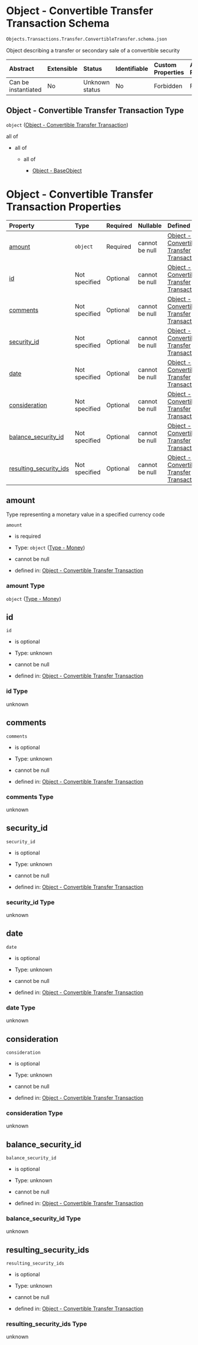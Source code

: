 # Object - Convertible Transfer Transaction Schema

```txt
Objects.Transactions.Transfer.ConvertibleTransfer.schema.json
```

Object describing a transfer or secondary sale of a convertible security

| Abstract            | Extensible | Status         | Identifiable | Custom Properties | Additional Properties | Access Restrictions | Defined In                                                                                                                           |
| :------------------ | :--------- | :------------- | :----------- | :---------------- | :-------------------- | :------------------ | :----------------------------------------------------------------------------------------------------------------------------------- |
| Can be instantiated | No         | Unknown status | No           | Forbidden         | Forbidden             | none                | [ConvertibleTransfer.schema.json](../../schema/objects/transactions/transfer/ConvertibleTransfer.schema.json "open original schema") |

## Object - Convertible Transfer Transaction Type

`object` ([Object - Convertible Transfer Transaction](convertibletransfer.md))

all of

*   all of

    *   all of

        *   [Object - BaseObject](issuer-allof-object---baseobject.md "check type definition")

# Object - Convertible Transfer Transaction Properties

| Property                                          | Type          | Required | Nullable       | Defined by                                                                                                                                                                                               |
| :------------------------------------------------ | :------------ | :------- | :------------- | :------------------------------------------------------------------------------------------------------------------------------------------------------------------------------------------------------- |
| [amount](#amount)                                 | `object`      | Required | cannot be null | [Object - Convertible Transfer Transaction](plansecurityissuance-properties-type---money.md "Types.Money.schema.json#/properties/amount")                                                                |
| [id](#id)                                         | Not specified | Optional | cannot be null | [Object - Convertible Transfer Transaction](convertibletransfer-properties-id.md "Objects.Transactions.Transfer.ConvertibleTransfer.schema.json#/properties/id")                                         |
| [comments](#comments)                             | Not specified | Optional | cannot be null | [Object - Convertible Transfer Transaction](convertibletransfer-properties-comments.md "Objects.Transactions.Transfer.ConvertibleTransfer.schema.json#/properties/comments")                             |
| [security_id](#security_id)                       | Not specified | Optional | cannot be null | [Object - Convertible Transfer Transaction](convertibletransfer-properties-security_id.md "Objects.Transactions.Transfer.ConvertibleTransfer.schema.json#/properties/security_id")                       |
| [date](#date)                                     | Not specified | Optional | cannot be null | [Object - Convertible Transfer Transaction](convertibletransfer-properties-date.md "Objects.Transactions.Transfer.ConvertibleTransfer.schema.json#/properties/date")                                     |
| [consideration](#consideration)                   | Not specified | Optional | cannot be null | [Object - Convertible Transfer Transaction](convertibletransfer-properties-consideration.md "Objects.Transactions.Transfer.ConvertibleTransfer.schema.json#/properties/consideration")                   |
| [balance_security_id](#balance_security_id)       | Not specified | Optional | cannot be null | [Object - Convertible Transfer Transaction](convertibletransfer-properties-balance_security_id.md "Objects.Transactions.Transfer.ConvertibleTransfer.schema.json#/properties/balance_security_id")       |
| [resulting_security_ids](#resulting_security_ids) | Not specified | Optional | cannot be null | [Object - Convertible Transfer Transaction](convertibletransfer-properties-resulting_security_ids.md "Objects.Transactions.Transfer.ConvertibleTransfer.schema.json#/properties/resulting_security_ids") |

## amount

Type representing a monetary value in a specified currency code

`amount`

*   is required

*   Type: `object` ([Type - Money](plansecurityissuance-properties-type---money.md))

*   cannot be null

*   defined in: [Object - Convertible Transfer Transaction](plansecurityissuance-properties-type---money.md "Types.Money.schema.json#/properties/amount")

### amount Type

`object` ([Type - Money](plansecurityissuance-properties-type---money.md))

## id



`id`

*   is optional

*   Type: unknown

*   cannot be null

*   defined in: [Object - Convertible Transfer Transaction](convertibletransfer-properties-id.md "Objects.Transactions.Transfer.ConvertibleTransfer.schema.json#/properties/id")

### id Type

unknown

## comments



`comments`

*   is optional

*   Type: unknown

*   cannot be null

*   defined in: [Object - Convertible Transfer Transaction](convertibletransfer-properties-comments.md "Objects.Transactions.Transfer.ConvertibleTransfer.schema.json#/properties/comments")

### comments Type

unknown

## security_id



`security_id`

*   is optional

*   Type: unknown

*   cannot be null

*   defined in: [Object - Convertible Transfer Transaction](convertibletransfer-properties-security_id.md "Objects.Transactions.Transfer.ConvertibleTransfer.schema.json#/properties/security_id")

### security_id Type

unknown

## date



`date`

*   is optional

*   Type: unknown

*   cannot be null

*   defined in: [Object - Convertible Transfer Transaction](convertibletransfer-properties-date.md "Objects.Transactions.Transfer.ConvertibleTransfer.schema.json#/properties/date")

### date Type

unknown

## consideration



`consideration`

*   is optional

*   Type: unknown

*   cannot be null

*   defined in: [Object - Convertible Transfer Transaction](convertibletransfer-properties-consideration.md "Objects.Transactions.Transfer.ConvertibleTransfer.schema.json#/properties/consideration")

### consideration Type

unknown

## balance_security_id



`balance_security_id`

*   is optional

*   Type: unknown

*   cannot be null

*   defined in: [Object - Convertible Transfer Transaction](convertibletransfer-properties-balance_security_id.md "Objects.Transactions.Transfer.ConvertibleTransfer.schema.json#/properties/balance_security_id")

### balance_security_id Type

unknown

## resulting_security_ids



`resulting_security_ids`

*   is optional

*   Type: unknown

*   cannot be null

*   defined in: [Object - Convertible Transfer Transaction](convertibletransfer-properties-resulting_security_ids.md "Objects.Transactions.Transfer.ConvertibleTransfer.schema.json#/properties/resulting_security_ids")

### resulting_security_ids Type

unknown
